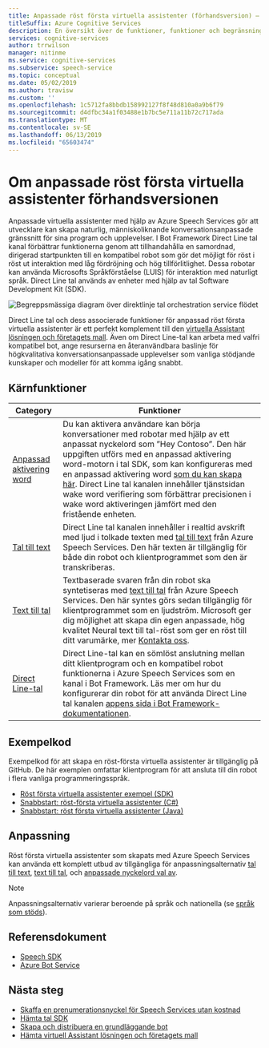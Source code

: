 ```yaml
---
title: Anpassade röst första virtuella assistenter (förhandsversion) – Speech Services
titleSuffix: Azure Cognitive Services
description: En översikt över de funktioner, funktioner och begränsningar för anpassade voice-först-virtuella assistenter med tal för Direct Line-kanalen på Bot Framework och den Cognitive Services tal Software Development Kit (SDK).
services: cognitive-services
author: trrwilson
manager: nitinme
ms.service: cognitive-services
ms.subservice: speech-service
ms.topic: conceptual
ms.date: 05/02/2019
ms.author: travisw
ms.custom: ''
ms.openlocfilehash: 1c5712fa8bbdb158992127f8f48d810a0a9b6f79
ms.sourcegitcommit: d4dfbc34a1f03488e1b7bc5e711a11b72c717ada
ms.translationtype: MT
ms.contentlocale: sv-SE
ms.lasthandoff: 06/13/2019
ms.locfileid: "65603474"
---
```

# <a name="about-custom-voice-first-virtual-assistants-preview"></a>Om anpassade röst första virtuella assistenter förhandsversionen

Anpassade virtuella assistenter med hjälp av Azure Speech Services gör att utvecklare kan skapa naturlig, människoliknande konversationsanpassade gränssnitt för sina program och upplevelser. I Bot Framework Direct Line tal kanal förbättrar funktionerna genom att tillhandahålla en samordnad, dirigerad startpunkten till en kompatibel robot som gör det möjligt för röst i röst ut interaktion med låg fördröjning och hög tillförlitlighet. Dessa robotar kan använda Microsofts Språkförståelse (LUIS) för interaktion med naturligt språk. Direct Line tal används av enheter med hjälp av tal Software Development Kit (SDK).

   ![Begreppsmässiga diagram över direktlinje tal orchestration service flödet](media/voice-first-virtual-assistants/overview.png "The tal kanal flöde")


Direct Line tal och dess associerade funktioner för anpassad röst första virtuella assistenter är ett perfekt komplement till den [virtuella Assistant lösningen och företagets mall](https://docs.microsoft.com/azure/bot-service/bot-builder-enterprise-template-overview). Även om Direct Line-tal kan arbeta med valfri kompatibel bot, ange resurserna en återanvändbara baslinje för högkvalitativa konversationsanpassade upplevelser som vanliga stödjande kunskaper och modeller för att komma igång snabbt.


## <a name="core-features"></a>Kärnfunktioner

| Category | Funktioner |
|----------|----------|
|[Anpassad aktivering word](speech-devices-sdk-create-kws.md) | Du kan aktivera användare kan börja konversationer med robotar med hjälp av ett anpassat nyckelord som ”Hey Contoso”. Den här uppgiften utförs med en anpassad aktivering word-motorn i tal SDK, som kan konfigureras med en anpassad aktivering word [som du kan skapa här](speech-devices-sdk-create-kws.md). Direct Line tal kanalen innehåller tjänstsidan wake word verifiering som förbättrar precisionen i wake word aktiveringen jämfört med den fristående enheten.
|[Tal till text](speech-to-text.md) | Direct Line tal kanalen innehåller i realtid avskrift med ljud i tolkade texten med [tal till text](speech-to-text.md) från Azure Speech Services. Den här texten är tillgänglig för både din robot och klientprogrammet som den är transkriberas.
|[Text till tal](text-to-speech.md) | Textbaserade svaren från din robot ska syntetiseras med [text till tal](text-to-speech.md) från Azure Speech Services. Den här syntes görs sedan tillgänglig för klientprogrammet som en ljudström. Microsoft ger dig möjlighet att skapa din egen anpassade, hög kvalitet Neural text till tal-röst som ger en röst till ditt varumärke, mer [Kontakta oss](mailto:mstts@microsoft.com).
|[Direct Line-tal](https://docs.microsoft.com/azure/bot-service/bot-service-channel-connect-directlinespeech) | Direct Line-tal kan en sömlöst anslutning mellan ditt klientprogram och en kompatibel robot funktionerna i Azure Speech Services som en kanal i Bot Framework. Läs mer om hur du konfigurerar din robot för att använda Direct Line tal kanalen [appens sida i Bot Framework-dokumentationen](https://docs.microsoft.com/azure/bot-service/bot-service-channel-connect-directlinespeech).

## <a name="sample-code"></a>Exempelkod

Exempelkod för att skapa en röst-första virtuella assistenter är tillgänglig på GitHub. De här exemplen omfattar klientprogram för att ansluta till din robot i flera vanliga programmeringsspråk.

* [Röst första virtuella assistenter exempel (SDK)](https://aka.ms/csspeech/samples)
* [Snabbstart: röst-första virtuella assistenter (C#)](quickstart-virtual-assistant-csharp-uwp.md)
* [Snabbstart: röst första virtuella assistenter (Java)](quickstart-virtual-assistant-java-jre.md)

## <a name="customization"></a>Anpassning

Röst första virtuella assistenter som skapats med Azure Speech Services kan använda ett komplett utbud av tillgängliga för anpassningsalternativ [tal till text](speech-to-text.md), [text till tal](text-to-speech.md), och [anpassade nyckelord val av](speech-devices-sdk-create-kws.md).

> [!NOTE]
> Anpassningsalternativ varierar beroende på språk och nationella (se [språk som stöds](supported-languages.md)).

## <a name="reference-docs"></a>Referensdokument

* [Speech SDK](speech-sdk-reference.md)
* [Azure Bot Service](https://docs.microsoft.com/azure/bot-service/?view=azure-bot-service-4.0)

## <a name="next-steps"></a>Nästa steg

* [Skaffa en prenumerationsnyckel för Speech Services utan kostnad](get-started.md)
* [Hämta tal SDK](speech-sdk.md)
* [Skapa och distribuera en grundläggande bot](https://docs.microsoft.com/azure/bot-service/bot-builder-tutorial-basic-deploy?view=azure-bot-service-4.0)
* [Hämta virtuell Assistant lösningen och företagets mall](https://github.com/Microsoft/AI)
